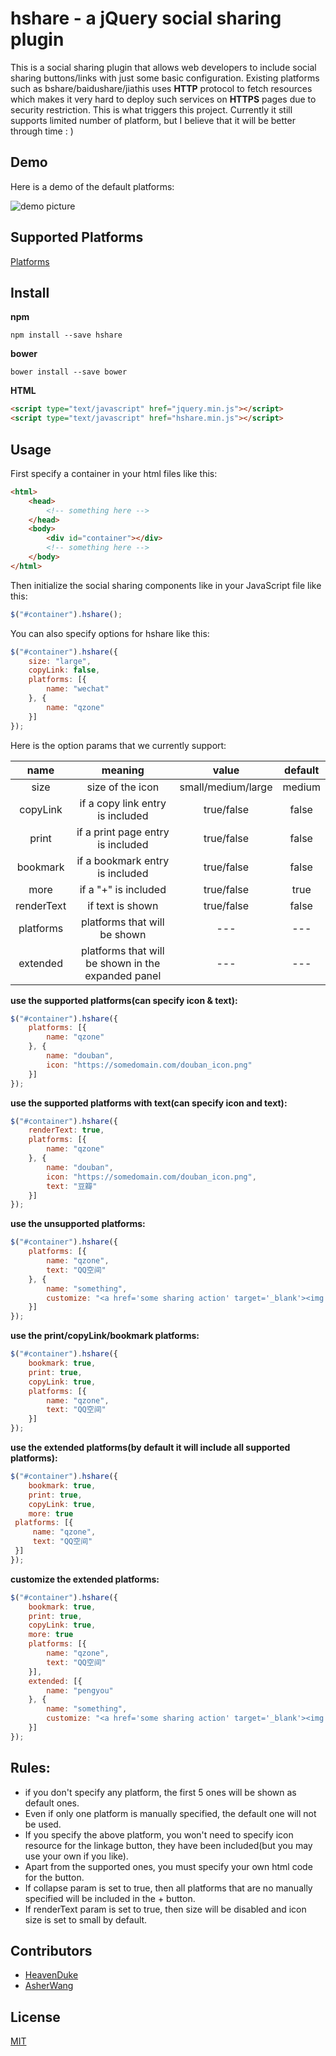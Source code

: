 # hshare - a jQuery social sharing plugin

This is a social sharing plugin that allows web developers to include social sharing buttons/links with just some basic configuration. Existing platforms such as bshare/baidushare/jiathis uses **HTTP** protocol to fetch resources which makes it very hard to deploy such services on **HTTPS** pages due to security restriction. This is what triggers this project. Currently it still supports limited number of platform, but I believe that it will be better through time : )

## Demo

Here is a demo of the default platforms:

![demo picture](http://ohtikzqed.bkt.clouddn.com/QQ%E5%9B%BE%E7%89%8720170121223132.jpg)

## Supported Platforms
[Platforms](https://github.com/HeavenDuke/hshare/wiki/Supported-Platforms)

## Install
**npm**
```plain
npm install --save hshare
```

**bower**
```plain
bower install --save bower
```

**HTML**
```html
<script type="text/javascript" href="jquery.min.js"></script>
<script type="text/javascript" href="hshare.min.js"></script>
```

## Usage

First specify a container in your html files like this:
```html
<html>
    <head>
        <!-- something here -->
    </head>
    <body>
        <div id="container"></div>
        <!-- something here -->
    </body>
</html>
```

Then initialize the social sharing components like in your JavaScript file like this:
```javascript
$("#container").hshare();
```

You can also specify options for hshare like this:

```javascript
$("#container").hshare({
	size: "large",
	copyLink: false,
	platforms: [{
		name: "wechat"
	}, {
		name: "qzone"
	}]
});
```

Here is the option params that we currently support:

|name|meaning|value|default|
|:----:|:----:|:---:|:---:|
|size|size of the icon|small/medium/large|medium|
|copyLink|if a copy link entry is included|true/false|false|
|print|if a print page entry is included|true/false|false|
|bookmark|if a bookmark entry is included|true/false|false|
|more|if a "+" is included|true/false|true|
|renderText|if text is shown|true/false|false|
|platforms|platforms that will be shown|---|---|
|extended|platforms that will be shown in the expanded panel|---|---|

**use the supported platforms(can specify icon & text):**
```javascript
$("#container").hshare({
	platforms: [{
		name: "qzone"
	}, {
		name: "douban",
		icon: "https://somedomain.com/douban_icon.png"
	}]
});
```

**use the supported platforms with text(can specify icon and text):**
```javascript
$("#container").hshare({
    renderText: true,
	platforms: [{
		name: "qzone"
	}, {
		name: "douban",
		icon: "https://somedomain.com/douban_icon.png",
		text: "豆瓣"
	}]
});
```

**use the unsupported platforms:**
```javascript
$("#container").hshare({
	platforms: [{
		name: "qzone",
		text: "QQ空间"
	}, {
		name: "something",
		customize: "<a href='some sharing action' target='_blank'><img src='some icon source'></img><a>"
	}]
});
```

**use the print/copyLink/bookmark platforms:**
```javascript
$("#container").hshare({
    bookmark: true,
    print: true,
    copyLink: true,
	platforms: [{
		name: "qzone",
		text: "QQ空间"
	}]
});
```

**use the extended platforms(by default it will include all supported platforms):**
   ```javascript
   $("#container").hshare({
       bookmark: true,
       print: true,
       copyLink: true,
       more: true
   	platforms: [{
   		name: "qzone",
   		text: "QQ空间"
   	}]
   });
   ```

**customize the extended platforms:**
```javascript
$("#container").hshare({
    bookmark: true,
    print: true,
    copyLink: true,
    more: true
	platforms: [{
		name: "qzone",
		text: "QQ空间"
	}],
	extended: [{
        name: "pengyou"
    }, {
        name: "something",
        customize: "<a href='some sharing action' target='_blank'><img src='some icon source'></img>Foobar<a>"
    }]
});
```

## Rules:
* if you don't specify any platform, the first 5 ones will be shown as default ones.
* Even if only one platform is manually specified, the default one will not be used.
* If you specify the above platform, you won't need to specify icon resource for the linkage button, they have been included(but you may use your own if you like).
* Apart from the supported ones, you must specify your own html code for the button.
* If collapse param is set to true, then all platforms that are no manually specified will be included in the + button.
* If renderText param is set to true, then size will be disabled and icon size is set to small by default.


## Contributors
* [HeavenDuke](https://github.com/HeavenDuke)
* [AsherWang](https://github.com/AsherWang)

## License
[MIT](https://opensource.org/licenses/MIT)